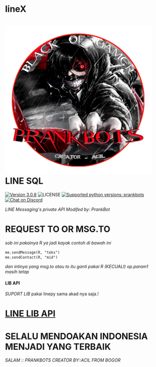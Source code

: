 # lineX
# ![logo](/Xprank/prankbot/20180901_231052.png) LINE SQL

 [![Version 3.0.8](https://img.shields.io/badge/beta-3.0.8-brightgreen.svg "Version 3.0.8")](https://pypi.python.org/pypi/linepy) ![LICENSE](https://img.shields.io/badge/license-BSD%203%20Clause-blue.svg "LICENSE") [![Supported python versions: prankbots](https://img.shields.io/badge/python-3.x-green.svg "Supported python versions: 3.x")](https://www.python.org/downloads/) [![Chat on Discord](https://img.fireden.net/v/image/1461/72/1461725093324.gif "Prankbots")](https://bit.ly/2xbVxlh)

*LINE Messaging's private API*
*Modifed by: PrankBot*

# REQUEST TO OR MSG.TO
*sob ini pakainya R ya jadi kayak contoh di bawah ini*
``` 
me.sendMessage(R, "teks")
me.sendContact(R, "mid")
```
*dan intinya yang msg.to atau to itu ganti pakai R (KECUALI) op.param1 masih tetap*
#### LIB API
*SUPORT LIB*
pakai linepy sama akad nya saja.!
# [LINE LIB API](https://github.com/Aprank/botwar)

# SELALU MENDOAKAN INDONESIA MENJADI YANG TERBAIK
*SALAM :: PRANKBOTS*
*CREATOR BY::ACIL*
*FROM BOGOR*
